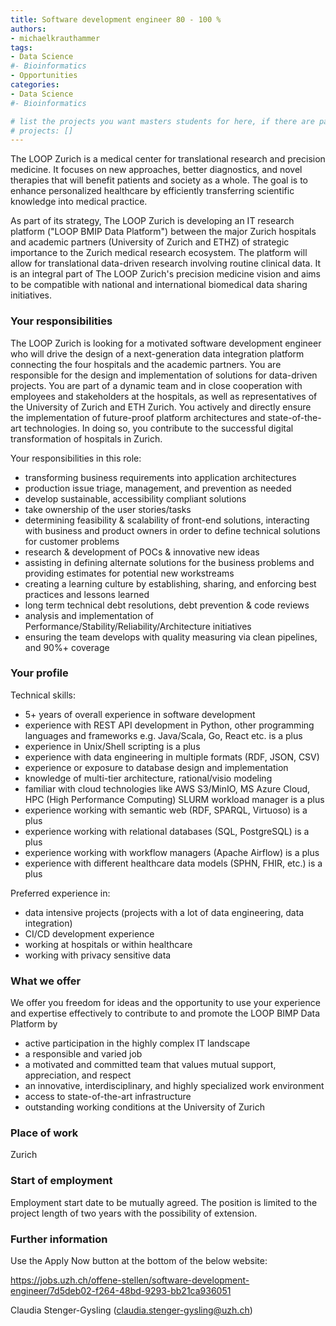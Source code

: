 ```yaml
---
title: Software development engineer 80 - 100 % 
authors:
- michaelkrauthammer
tags: 
- Data Science
#- Bioinformatics
- Opportunities
categories:
- Data Science
#- Bioinformatics

# list the projects you want masters students for here, if there are pages for them
# projects: []
---
```

The LOOP Zurich is a medical center for translational research and precision medicine. It focuses on new approaches, better diagnostics, and novel therapies that will benefit patients and society as a whole. The goal is to enhance personalized healthcare by efficiently transferring scientific knowledge into medical practice.

As part of its strategy, The LOOP Zurich is developing an IT research platform ("LOOP BMIP Data Platform") between the major Zurich hospitals and academic partners (University of Zurich and ETHZ) of strategic importance to the Zurich medical research ecosystem. The platform will allow for translational data-driven research involving routine clinical data. It is an integral part of The LOOP Zurich's precision medicine vision and aims to be compatible with national and international biomedical data sharing initiatives.

### Your responsibilities

The LOOP Zurich is looking for a motivated software development engineer who will drive the design of a next-generation data integration platform connecting the four hospitals and the academic partners. You are responsible for the design and implementation of solutions for data-driven projects. You are part of a dynamic team and in close cooperation with employees and stakeholders at the hospitals, as well as representatives of the University of Zurich and ETH Zurich. You actively and directly ensure the implementation of future-proof platform architectures and state-of-the-art technologies. In doing so, you contribute to the successful digital transformation of hospitals in Zurich.

Your responsibilities in this role:

<ul>
    <li>transforming business requirements into application architectures</li>
    <li>production issue triage, management, and prevention as needed</li>
    <li>develop sustainable, accessibility compliant solutions</li>
    <li>take ownership of the user stories/tasks</li>
    <li>determining feasibility & scalability of front-end solutions, interacting with business and product owners in order to define technical solutions for customer problems</li>
    <li>research & development of POCs & innovative new ideas</li>
    <li>assisting in defining alternate solutions for the business problems and providing estimates for potential new workstreams</li>
    <li>creating a learning culture by establishing, sharing, and enforcing best practices and lessons learned</li>
    <li>long term technical debt resolutions, debt prevention & code reviews</li>
    <li>analysis and implementation of Performance/Stability/Reliability/Architecture initiatives</li>
    <li>ensuring the team develops with quality measuring via clean pipelines, and 90%+ coverage</li>
</ul>

### Your profile
Technical skills:
<ul>
    <li>5+ years of overall experience in software development</li>
    <li>experience with REST API development in Python, other programming languages and frameworks e.g. Java/Scala, Go, React etc. is a plus</li>
    <li>experience in Unix/Shell scripting is a plus</li>
    <li>experience with data engineering in multiple formats (RDF, JSON, CSV)</li>
    <li>experience or exposure to database design and implementation</li>
    <li>knowledge of multi-tier architecture, rational/visio modeling</li>
    <li>familiar with cloud technologies like AWS S3/MinIO, MS Azure Cloud, HPC (High Performance Computing) SLURM workload manager is a plus</li>
    <li>experience working with semantic web (RDF, SPARQL, Virtuoso) is a plus</li>
    <li>experience working with relational databases (SQL, PostgreSQL) is a plus</li>
    <li>experience working with workflow managers (Apache Airflow) is a plus</li>
    <li>experience with different healthcare data models (SPHN, FHIR, etc.) is a plus</li>
</ul>


Preferred experience in:
<ul>
    <li>data intensive projects (projects with a lot of data engineering, data integration)</li>
    <li>CI/CD development experience</li>
    <li>working at hospitals or within healthcare</li>
    <li>working with privacy sensitive data</li>
</ul>

### What we offer
We offer you freedom for ideas and the opportunity to use your experience and expertise effectively to contribute to and promote the LOOP BIMP Data Platform by
<ul>
    <li>active participation in the highly complex IT landscape</li>
    <li>a responsible and varied job</li>
    <li>a motivated and committed team that values mutual support, appreciation, and respect</li>
    <li>an innovative, interdisciplinary, and highly specialized work environment</li>
    <li>access to state-of-the-art infrastructure</li>
    <li>outstanding working conditions at the University of Zurich</li>
</ul>

### Place of work
Zurich

### Start of employment
Employment start date to be mutually agreed. The position is limited to the project length of two years with the possibility of extension. 

### Further information

Use the Apply Now button at the bottom of the below website: 

https://jobs.uzh.ch/offene-stellen/software-development-engineer/7d5deb02-f264-48bd-9293-bb21ca936051 

 Claudia Stenger-Gysling (claudia.stenger-gysling@uzh.ch) 

